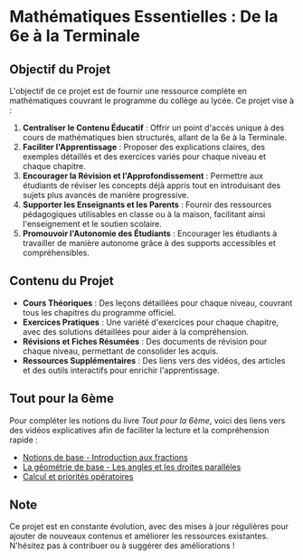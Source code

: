 # Mathématiques Essentielles : De la 6e à la Terminale

## Objectif du Projet

L'objectif de ce projet est de fournir une ressource complète en mathématiques couvrant le programme du collège au lycée. Ce projet vise à :

1. **Centraliser le Contenu Éducatif** : Offrir un point d'accès unique à des cours de mathématiques bien structurés, allant de la 6e à la Terminale.
2. **Faciliter l'Apprentissage** : Proposer des explications claires, des exemples détaillés et des exercices variés pour chaque niveau et chaque chapitre.
3. **Encourager la Révision et l'Approfondissement** : Permettre aux étudiants de réviser les concepts déjà appris tout en introduisant des sujets plus avancés de manière progressive.
4. **Supporter les Enseignants et les Parents** : Fournir des ressources pédagogiques utilisables en classe ou à la maison, facilitant ainsi l'enseignement et le soutien scolaire.
5. **Promouvoir l'Autonomie des Étudiants** : Encourager les étudiants à travailler de manière autonome grâce à des supports accessibles et compréhensibles.

## Contenu du Projet

- **Cours Théoriques** : Des leçons détaillées pour chaque niveau, couvrant tous les chapitres du programme officiel.
- **Exercices Pratiques** : Une variété d'exercices pour chaque chapitre, avec des solutions détaillées pour aider à la compréhension.
- **Révisions et Fiches Résumées** : Des documents de révision pour chaque niveau, permettant de consolider les acquis.
- **Ressources Supplémentaires** : Des liens vers des vidéos, des articles et des outils interactifs pour enrichir l'apprentissage.

## Tout pour la 6ème

Pour compléter les notions du livre _Tout pour la 6ème_, voici des liens vers des vidéos explicatives afin de faciliter la lecture et la compréhension rapide :

- [Notions de base - Introduction aux fractions](https://www.youtube.com/watch?v=lien_video1)
- [La géométrie de base - Les angles et les droites parallèles](https://www.youtube.com/watch?v=lien_video2)
- [Calcul et priorités opératoires](https://www.youtube.com/watch?v=lien_video3)

## Note
Ce projet est en constante évolution, avec des mises à jour régulières pour ajouter de nouveaux contenus et améliorer les ressources existantes. N'hésitez pas à contribuer ou à suggérer des améliorations !
